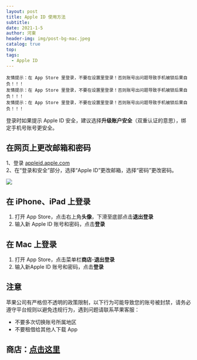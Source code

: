 ```yaml
---
layout: post
title: Apple ID 使用方法
subtitle: 
date: 2021-1-5
author: 河東
header-img: img/post-bg-mac.jpeg
catalog: true
top: 
tags:
  - Apple ID
---
```


`友情提示：在 App Store 里登录，不要在设置里登录！否则账号出问题导致手机被锁后果自负！！！`\
`友情提示：在 App Store 里登录，不要在设置里登录！否则账号出问题导致手机被锁后果自负！！！`\
`友情提示：在 App Store 里登录，不要在设置里登录！否则账号出问题导致手机被锁后果自负！！！`

登录时如果提示 Apple ID 安全，建议选择**升级账户安全**（双重认证的意思），绑定手机号账号更安全。

## 在网页上更改邮箱和密码

1、登录 [appleid.apple.com](https://appleid.apple.com/)\
2、在“登录和安全”部分，选择“Apple ID”更改邮箱，选择“密码”更改密码。

![](https://i.imgur.com/CEM6qcF.png)

## 在 iPhone、iPad 上登录

1. 打开 App Store，点击右上角**头像**，下滑至底部点击**退出登录**
2. 输入新 Apple ID 账号和密码，点击**登录**

## 在 Mac 上登录
1. 打开 App Store，点击菜单栏**商店**-**退出登录**
2. 输入新Apple ID 账号和密码，点击**登录**


## 注意

苹果公司有严格但不透明的政策限制，以下行为可能导致您的账号被封禁，请务必遵守平台规则以避免违规行为，遇到问题请联系苹果客服：

- 不要多次切换账号所属地区
- 不要租借给其他人下载 App

## 商店：[点击这里](https://simgv.com/2023/03/19/store/) 